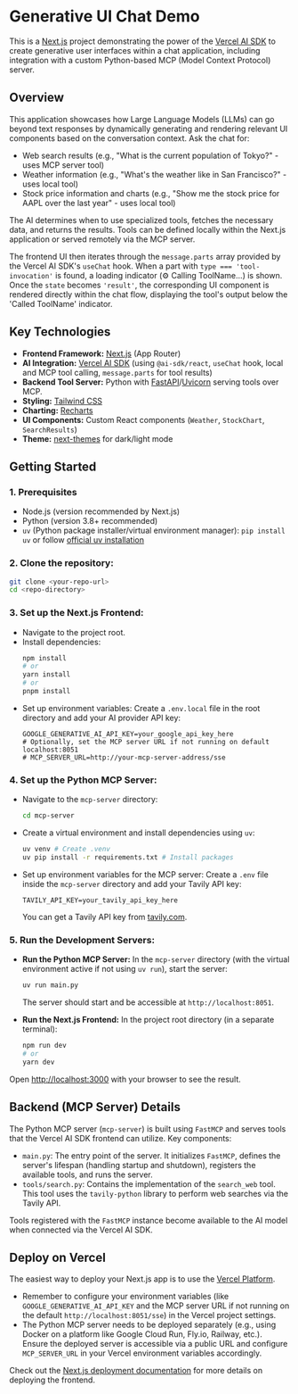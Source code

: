 # Generative UI Chat Demo

This is a [Next.js](https://nextjs.org) project demonstrating the power of the [Vercel AI SDK](https://sdk.vercel.ai/) to create generative user interfaces within a chat application, including integration with a custom Python-based MCP (Model Context Protocol) server.

## Overview

This application showcases how Large Language Models (LLMs) can go beyond text responses by dynamically generating and rendering relevant UI components based on the conversation context. Ask the chat for:

*   Web search results (e.g., "What is the current population of Tokyo?" - uses MCP server tool)
*   Weather information (e.g., "What's the weather like in San Francisco?" - uses local tool)
*   Stock price information and charts (e.g., "Show me the stock price for AAPL over the last year" - uses local tool)

The AI determines when to use specialized tools, fetches the necessary data, and returns the results. Tools can be defined locally within the Next.js application or served remotely via the MCP server.

The frontend UI then iterates through the `message.parts` array provided by the Vercel AI SDK's `useChat` hook. When a part with `type === 'tool-invocation'` is found, a loading indicator (⚙️ Calling ToolName...) is shown. Once the `state` becomes `'result'`, the corresponding UI component is rendered directly within the chat flow, displaying the tool's output below the 'Called ToolName' indicator.

## Key Technologies

*   **Frontend Framework:** [Next.js](https://nextjs.org) (App Router)
*   **AI Integration:** [Vercel AI SDK](https://sdk.vercel.ai/) (using `@ai-sdk/react`, `useChat` hook, local and MCP tool calling, `message.parts` for tool results)
*   **Backend Tool Server:** Python with [FastAPI](https://fastapi.tiangolo.com/)/[Uvicorn](https://www.uvicorn.org/) serving tools over MCP.
*   **Styling:** [Tailwind CSS](https://tailwindcss.com/)
*   **Charting:** [Recharts](https://recharts.org/)
*   **UI Components:** Custom React components (`Weather`, `StockChart`, `SearchResults`)
*   **Theme:** [next-themes](https://github.com/pacocoursey/next-themes) for dark/light mode

## Getting Started

### 1. Prerequisites

*   Node.js (version recommended by Next.js)
*   Python (version 3.8+ recommended)
*   `uv` (Python package installer/virtual environment manager): `pip install uv` or follow [official uv installation](https://github.com/astral-sh/uv#installation)

### 2. Clone the repository:
```bash
git clone <your-repo-url>
cd <repo-directory>
```

### 3. Set up the Next.js Frontend:

*   Navigate to the project root.
*   Install dependencies:
    ```bash
    npm install
    # or
    yarn install
    # or
    pnpm install
    ```
*   Set up environment variables:
    Create a `.env.local` file in the root directory and add your AI provider API key:
    ```
    GOOGLE_GENERATIVE_AI_API_KEY=your_google_api_key_here
    # Optionally, set the MCP server URL if not running on default localhost:8051
    # MCP_SERVER_URL=http://your-mcp-server-address/sse 
    ```

### 4. Set up the Python MCP Server:

*   Navigate to the `mcp-server` directory:
    ```bash
    cd mcp-server
    ```
*   Create a virtual environment and install dependencies using `uv`:
    ```bash
    uv venv # Create .venv
    uv pip install -r requirements.txt # Install packages
    ```
*   Set up environment variables for the MCP server:
    Create a `.env` file inside the `mcp-server` directory and add your Tavily API key:
    ```
    TAVILY_API_KEY=your_tavily_api_key_here
    ```
    You can get a Tavily API key from [tavily.com](https://tavily.com).

### 5. Run the Development Servers:

*   **Run the Python MCP Server:**
    In the `mcp-server` directory (with the virtual environment active if not using `uv run`), start the server:
    ```bash
    uv run main.py 
    ```
    The server should start and be accessible at `http://localhost:8051`.

*   **Run the Next.js Frontend:**
    In the project root directory (in a separate terminal):
    ```bash
    npm run dev
    # or
    yarn dev
    ```

Open [http://localhost:3000](http://localhost:3000) with your browser to see the result.

## Backend (MCP Server) Details

The Python MCP server (`mcp-server`) is built using `FastMCP` and serves tools that the Vercel AI SDK frontend can utilize. Key components:

*   `main.py`: The entry point of the server. It initializes `FastMCP`, defines the server's lifespan (handling startup and shutdown), registers the available tools, and runs the server.
*   `tools/search.py`: Contains the implementation of the `search_web` tool. This tool uses the `tavily-python` library to perform web searches via the Tavily API.

Tools registered with the `FastMCP` instance become available to the AI model when connected via the Vercel AI SDK.

## Deploy on Vercel

The easiest way to deploy your Next.js app is to use the [Vercel Platform](https://vercel.com/new?utm_medium=default-template&filter=next.js&utm_source=create-next-app&utm_campaign=create-next-app-readme).

*   Remember to configure your environment variables (like `GOOGLE_GENERATIVE_AI_API_KEY` and the MCP server URL if not running on the default `http://localhost:8051/sse`) in the Vercel project settings.
*   The Python MCP server needs to be deployed separately (e.g., using Docker on a platform like Google Cloud Run, Fly.io, Railway, etc.). Ensure the deployed server is accessible via a public URL and configure `MCP_SERVER_URL` in your Vercel environment variables accordingly.

Check out the [Next.js deployment documentation](https://nextjs.org/docs/app/building-your-application/deploying) for more details on deploying the frontend.
